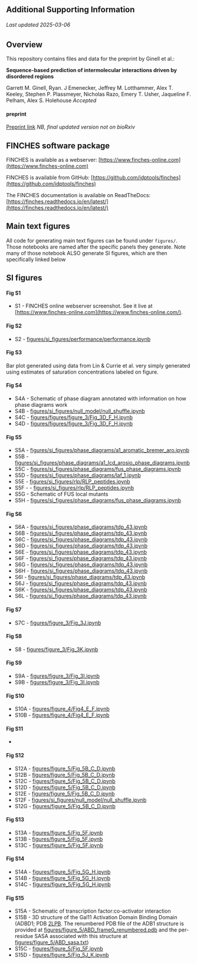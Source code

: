 ## Additional Supporting Information
###### Last updated 2025-03-06

## Overview
This repository contains files and data for the preprint by Ginell et al.:

**Sequence-based prediction of intermolecular interactions driven by disordered regions**

Garrett M. Ginell, Ryan. J Emenecker, Jeffrey M. Lotthammer, Alex T. Keeley, Stephen P. Plassmeyer, Nicholas Razo, Emery T. Usher, Jaqueline F. Pelham, Alex S. Holehouse
*Accepted*

#### preprint
[Preprint link](https://doi.org/10.1101/2024.06.03.597104)
*NB, final updated version not on bioRxiv*

## FINCHES software package
FINCHES is available as a webserver: [https://www.finches-online.com](https://www.finches-online.com)

FINCHES is available from GitHub: [https://github.com/idptools/finches](https://github.com/idptools/finches)

The FINCHES documentation is available on ReadTheDocs: [https://finches.readthedocs.io/en/latest/](https://finches.readthedocs.io/en/latest/)


## Main text figures
All code for generating main text figures can be found under `figures/`. Those notebooks are named after the specific panels they generate. Note many of those notebook ALSO generate SI figures, which are then specifically linked below


## SI figures

#### Fig S1
* S1 - FINCHES online webserver screenshot. See it live at [https://www.finches-online.com](https://www.finches-online.com/).

#### Fig S2
* S2 - [figures/si_figures/performance/performance.ipynb](figures/si_figures/performance/performance.ipynb)

#### Fig S3
Bar plot generated using data from Lin & Currie et al. very simply generated using estimates of saturation concentrations labeled on figure. 

#### Fig S4
* S4A - Schematic of phase diagram annotated with information on how phase diagrams work
* S4B - [figures/si_figures/null_model/null_shuffle.ipynb](figures/si_figures/null_model/null_shuffle.ipynb)
* S4C - [figures/figures/figure_3/Fig_3D_F_H.ipynb](figures/figure_3/Fig_3D_F_H.ipynb)
* S4D - [figures/figures/figure_3/Fig_3D_F_H.ipynb](figures/figure_3/Fig_3D_F_H.ipynb)

#### Fig S5
* S5A - [figures/si_figures/phase_diagrams/a1_aromatic_bremer_aro.ipynb](figures/si_figures/phase_diagrams/a1_aromatic_bremer_aro.ipynb)
* S5B - [figures/si_figures/phase_diagrams/a1_lcd_arosio_phase_diagrams.ipynb](figures/si_figures/phase_diagrams/a1_lcd_arosio_phase_diagrams.ipynb)
* S5C - [figures/si_figures/phase_diagrams/fus_phase_diagrams.ipynb](figures/si_figures/phase_diagrams/fus_phase_diagrams.ipynb)
* S5D - [figures/si_figures/phase_diagrams/laf_1.ipynb](figures/si_figures/phase_diagrams/laf_1.ipynb)
* S5E - [figures/si_figures/rlp/RLP_peptides.ipynb](figures/si_figures/rlp/RLP_peptides.ipynb)
* S5F - - [figures/si_figures/rlp/RLP_peptides.ipynb](figures/si_figures/rlp/RLP_peptides.ipynb)
* S5G - Schematic of FUS local mutants
* S5H - [figures/si_figures/phase_diagrams/fus_phase_diagrams.ipynb](figures/si_figures/phase_diagrams/fus_phase_diagrams.ipynb)

#### Fig S6
* S6A - [figures/si_figures/phase_diagrams/tdp_43.ipynb](figures/si_figures/phase_diagrams/tdp_43.ipynb)
* S6B - [figures/si_figures/phase_diagrams/tdp_43.ipynb](figures/si_figures/phase_diagrams/tdp_43.ipynb)
* S6C - [figures/si_figures/phase_diagrams/tdp_43.ipynb](figures/si_figures/phase_diagrams/tdp_43.ipynb)
* S6D - [figures/si_figures/phase_diagrams/tdp_43.ipynb](figures/si_figures/phase_diagrams/tdp_43.ipynb)
* S6E - [figures/si_figures/phase_diagrams/tdp_43.ipynb](figures/si_figures/phase_diagrams/tdp_43.ipynb)
* S6F - [figures/si_figures/phase_diagrams/tdp_43.ipynb](figures/si_figures/phase_diagrams/tdp_43.ipynb)
* S6G - [figures/si_figures/phase_diagrams/tdp_43.ipynb](figures/si_figures/phase_diagrams/tdp_43.ipynb)
* S6H - [figures/si_figures/phase_diagrams/tdp_43.ipynb](figures/si_figures/phase_diagrams/tdp_43.ipynb)
* S6I - [figures/si_figures/phase_diagrams/tdp_43.ipynb](figures/si_figures/phase_diagrams/tdp_43.ipynb)
* S6J - [figures/si_figures/phase_diagrams/tdp_43.ipynb](figures/si_figures/phase_diagrams/tdp_43.ipynb)
* S6K - [figures/si_figures/phase_diagrams/tdp_43.ipynb](figures/si_figures/phase_diagrams/tdp_43.ipynb)
* S6L - [figures/si_figures/phase_diagrams/tdp_43.ipynb](figures/si_figures/phase_diagrams/tdp_43.ipynb)

#### Fig S7
* S7C - [figures/figure_3/Fig_3J.ipynb](figures/figure_3/Fig_3J.ipynb)


#### Fig S8

* S8 - [figures/figure_3/Fig_3K.ipynb](figures/figure_3/Fig_3K.ipynb)

#### Fig S9
* S9A - [figures/figure_3/Fig_3I.ipynb](figures/figure_3/Fig_3I.ipynb)
* S9B - [figures/figure_3/Fig_3I.ipynb](figures/figure_3/Fig_3I.ipynb)

#### Fig S10
* S10A - [figures/figure_4/Fig4_E_F.ipynb](figures/figure_4/Fig4_E_F.ipynb)
* S10B - [figures/figure_4/Fig4_E_F.ipynb](figures/figure_4/Fig4_E_F.ipynb)

#### Fig S11
* 

#### Fig S12
* S12A - [figures/figure_5/Fig_5B_C_D.ipynb](figures/figure_5/Fig_5B_C_D.ipynb) 
* S12B - [figures/figure_5/Fig_5B_C_D.ipynb](figures/figure_5/Fig_5B_C_D.ipynb) 
* S12C - [figures/figure_5/Fig_5B_C_D.ipynb](figures/figure_5/Fig_5B_C_D.ipynb) 
* S12D - [figures/figure_5/Fig_5B_C_D.ipynb](figures/figure_5/Fig_5B_C_D.ipynb) 
* S12E - [figures/figure_5/Fig_5B_C_D.ipynb](figures/figure_5/Fig_5B_C_D.ipynb) 
* S12F - [figures/si_figures/null_model/null_shuffle.ipynb](figures/si_figures/null_model/null_shuffle.ipynb)
* S12G - [figures/figure_5/Fig_5B_C_D.ipynb](figures/figure_5/Fig_5B_C_D.ipynb) 

#### Fig S13
* S13A - [figures/figure_5/Fig_5F.ipynb](figures/figure_5/Fig_5F.ipynb) 
* S13B - [figures/figure_5/Fig_5F.ipynb](figures/figure_5/Fig_5F.ipynb) 
* S13C - [figures/figure_5/Fig_5F.ipynb](figures/figure_5/Fig_5F.ipynb) 

#### Fig S14
* S14A - [figures/figure_5/Fig_5G_H.ipynb](figures/figure_5/Fig_5G_H.ipynb) 
* S14B - [figures/figure_5/Fig_5G_H.ipynb](figures/figure_5/Fig_5G_H.ipynb) 
* S14C - [figures/figure_5/Fig_5G_H.ipynb](figures/figure_5/Fig_5G_H.ipynb) 

#### Fig S15
* S15A - Schematic of transcription factor:co-activator interaction
* S15B - 3D structure of the Gal11 Activation Domain Binding Domain (ADBD1; PDB [2LPB](https://www1.rcsb.org/structure/2LPB). The renumbered PDB file of the ADB1 structure is provided at [figures/figure_5/ABD_frame0_renumbered.pdb](figures/figure_5/ABD_frame0_renumbered.pdb) and the per-residue SASA associated with this structure at [figures/figure_5/ABD_sasa.txt](figures/figure_5/ABD_sasa.txt))
* S15C - [figures/figure_5/Fig_5F.ipynb](figures/figure_5/Fig_5F.ipynb) 
* S15D - [figures/figure_5/Fig_5J_K.ipynb](figures/figure_5/Fig_5J_K.ipynb) 